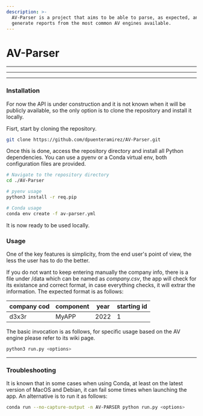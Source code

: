 ```yaml
---
description: >-
  AV-Parser is a project that aims to be able to parse, as expected, and
  generate reports from the most common AV engines available.
---
```


# AV-Parser

***

***

***

### Installation

For now the API is under construction and it is not known when it will be publicly available, so the only option is to clone the repository and install it locally.

Fisrt, start by cloning the repository.

```bash
git clone https://github.com/dpuenteramirez/AV-Parser.git
```

Once this is done, access the repository directory and install all Python dependencies. You can use a pyenv or a Conda virtual env, both configuration files are provided.

```bash
# Navigate to the repository directory
cd ./AV-Parser

# pyenv usage
python3 install -r req.pip

# Conda usage
conda env create -f av-parser.yml
```

It is now ready to be used locally.



### Usage

One of the key features is simplicity, from the end user's point of view, the less the user has to do the better.



If you do not want to keep entering manually the company info, there is a file under /data which can be named as _company.csv_, the app will check for its existance and correct format, in case everything checks, it will extrar the information. The expected format is as follows:

| company cod | component | year | starting id |
| ----------- | --------- | ---- | ----------- |
| d3x3r       | MyAPP     | 2022 | 1           |



The basic invocation is as follows, for specific usage based on the AV engine please refer to its wiki page.

```bash
python3 run.py <options>
```

***

### Troubleshooting

It is known that in some cases when using Conda, at least on the latest version of MacOS and Debian, it can fail some times when launching the app. An alternative is to run it as follows:

```bash
conda run --no-capture-output -n AV-PARSER python run.py <options>
```

